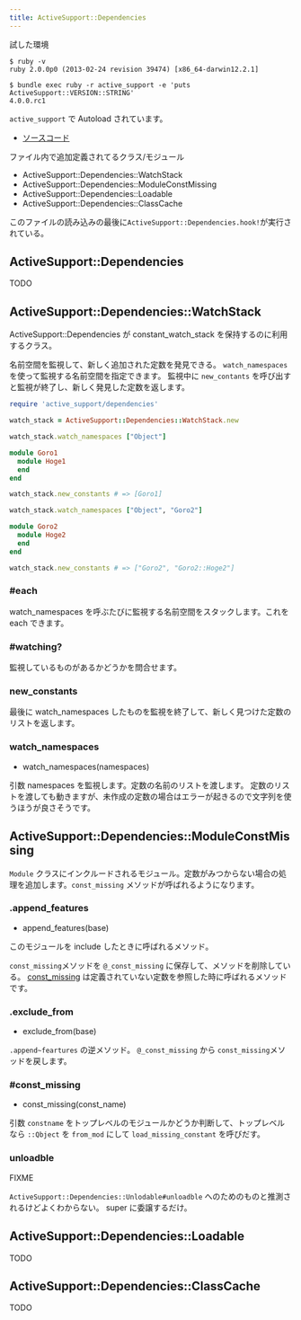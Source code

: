 ```yaml
---
title: ActiveSupport::Dependencies
---
```



試した環境

```
$ ruby -v
ruby 2.0.0p0 (2013-02-24 revision 39474) [x86_64-darwin12.2.1]
```

```
$ bundle exec ruby -r active_support -e 'puts ActiveSupport::VERSION::STRING'
4.0.0.rc1
```

`active_support` で Autoload されています。

* [ソースコード](https://github.com/rails/rails/blob/v4.0.0/activesupport/lib/active_support/dependencies.rb)

ファイル内で追加定義されてるクラス/モジュール

* ActiveSupport::Dependencies::WatchStack
* ActiveSupport::Dependencies::ModuleConstMissing
* ActiveSupport::Dependencies::Loadable
* ActiveSupport::Dependencies::ClassCache

このファイルの読み込みの最後に`ActiveSupport::Dependencies.hook!`が実行されている。

ActiveSupport::Dependencies
--------------------------------------------------------------------------------

TODO

ActiveSupport::Dependencies::WatchStack
--------------------------------------------------------------------------------

ActiveSupport::Dependencies が constant_watch_stack を保持するのに利用するクラス。

名前空間を監視して、新しく追加された定数を発見できる。
`watch_namespaces` を使って監視する名前空間を指定できます。
監視中に `new_contants` を呼び出すと監視が終了し、新しく発見した定数を返します。

```ruby
require 'active_support/dependencies'

watch_stack = ActiveSupport::Dependencies::WatchStack.new

watch_stack.watch_namespaces ["Object"]

module Goro1
  module Hoge1
  end
end

watch_stack.new_constants # => [Goro1]

watch_stack.watch_namespaces ["Object", "Goro2"]

module Goro2
  module Hoge2
  end
end

watch_stack.new_constants # => ["Goro2", "Goro2::Hoge2"]
```

### #each

watch_namespaces を呼ぶたびに監視する名前空間をスタックします。これを each できます。

### #watching?

監視しているものがあるかどうかを問合せます。

### new_constants

最後に watch_namespaces したものを監視を終了して、新しく見つけた定数のリストを返します。

### watch_namespaces

* watch_namespaces(namespaces)

引数 namespaces を監視します。定数の名前のリストを渡します。
定数のリストを渡しても動きますが、未作成の定数の場合はエラーが起きるので文字列を使うほうが良さそうです。

ActiveSupport::Dependencies::ModuleConstMissing
--------------------------------------------------------------------------------

`Module` クラスにインクルードされるモジュール。定数がみつからない場合の処理を追加します。`const_missing` メソッドが呼ばれるようになります。

### .append_features

* append_features(base)

このモジュールを include したときに呼ばれるメソッド。

`const_missing`メソッドを `@_const_missing` に保存して、メソッドを削除している。
[const_missing](http://doc.ruby-lang.org/ja/1.8.7/method/Module/i/const_missing.html) は定義されていない定数を参照した時に呼ばれるメソッドです。

### .exclude_from

* exclude_from(base)

`.append~feartures` の逆メソッド。 `@_const_missing` から `const_missing`メソッドを戻します。

### #const_missing

* const_missing(const_name)

引数 `constname` をトップレベルのモジュールかどうか判断して、トップレベルなら `::Qbject` を `from_mod` にして `load_missing_constant` を呼びだす。

### unloadble

FIXME

`ActiveSupport::Dependencies::Unlodable#unloadble` へのためのものと推測されるけどよくわからない。
super に委譲するだけ。


ActiveSupport::Dependencies::Loadable
--------------------------------------------------------------------------------

TODO

ActiveSupport::Dependencies::ClassCache
--------------------------------------------------------------------------------

TODO
